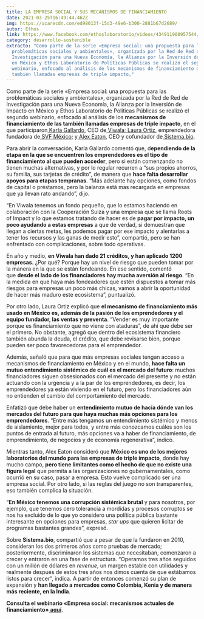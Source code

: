 ```yaml
---
title: LA EMPRESA SOCIAL Y SUS MECANISMOS DE FINANCIAMIENTO
date: 2021-03-25T16:49:44.462Z
img: https://ucarecdn.com/ed98013f-15d3-49e6-b300-2881b67d2689/
autor: Ethos
link: https://www.facebook.com/ethoslaboratorio/videos/434911900957544/
category: desarrollo-sostenible
extracto: "Como parte de la serie «Empresa social: una propuesta para las
  problemáticas sociales y ambientales», organizada por la Red de Red de
  Investigación para una Nueva Economía, la Alianza por la Inversión de Impacto
  en México y Ethos Laboratorio de Políticas Públicas se realizó el segundo
  webinario, enfocado al análisis de los mecanismos de financiamiento de las
  también llamadas empresas de triple impacto,"
---
```

<!--StartFragment-->

Como parte de la serie «Empresa social: una propuesta para las problemáticas sociales y ambientales», organizada por la Red de Red de Investigación para una Nueva Economía, la Alianza por la Inversión de Impacto en México y Ethos Laboratorio de Políticas Públicas se realizó el segundo webinario, enfocado al análisis de los **mecanismos de financiamiento de las también llamadas empresas de triple impacto**, en el que participaron[ Karla Gallardo](https://www.linkedin.com/in/kgallardo/), CEO de[ Viwala](https://www.linkedin.com/company/viwala/?originalSubdomain=mx);[ Laura Ortiz](https://www.linkedin.com/in/lauraom/?originalSubdomain=mx), emprendedora fundadora de[ SVF México](https://svx.mx/); y[ Alex Eaton](https://www.linkedin.com/in/alexander-eaton-4ab4708/), CEO y cofundador de[ Sistema.bio](https://sistema.bio/mx/).

Para abrir la conversación, Karla Gallardo comentó que, d**ependiendo de la etapa en la que se encuentren los emprendedores es el tipo de financiamiento al que pueden acceder**, pero si están comenzando no tienen muchas alternativas, y por lo regular recurren a “sus propios ahorros, su familia, sus tarjetas de crédito”, de manera que **hace falta desarrollar apoyos para etapas tempranas**. “Más adelante hay opciones, como fondos de capital o préstamos, pero la balanza está mas recargada en empresas que ya llevan rato andando”, dijo.

“En Viwala tenemos un fondo pequeño, que lo estamos haciendo en colaboración con la Cooperación Suiza y una empresa que se llama Roots of Impact y lo que estamos tratando de hacer es de **pagar por impacto, un poco ayudando a estas empresas** a que de verdad, si demuestran que llegan a ciertas metas, les podemos pagar por ese impacto y alentarlas a tener los recursos y las ganas de medir esto”, compartió, pero se han enfrentado con complicaciones, sobre todo operativas.

En año y medio, **en Viwala han dado 21 créditos, y han aplicado 1200 empresas**. ¿Por qué? Porque hay un nivel de riesgo que pueden tomar por la manera en la que se están fondeando. En ese sentido, comentó que **desde el lado de los financiadores hay mucha aversión al riesgo**. “En la medida en que haya más fondeadores que estén dispuestos a tomar más riesgos para empresas un poco más chicas, vamos a abrir la oportunidad de hacer más maduro este ecosistema”, puntualizó.

Por otro lado, Laura Ortiz explicó que **el mecanismo de financiamiento más usado en México es, además de la pasión de los emprendedores y el equipo fundador, las ventas y preventa**. “Vender es muy importante porque es financiamiento que no viene con ataduras”, de ahí que debe ser el primero. No obstante, agregó que dentro del ecosistema financiero también abunda la deuda, el crédito, que debe revisarse bien, porque pueden ser poco favorecedoras para el emprendedor.

Además, señaló que para que más empresas sociales tengan acceso a mecanismos de financiamiento en México y en el mundo, **hace falta un mutuo entendimiento sistémico de cuál es el mercado del futuro**: muchos financiadores siguen obsesionados con el mercado del presente y no están actuando con la urgencia y a la par de los emprendedores, es decir, los emprendedores ya están viviendo en el futuro, pero los financiadores aún no entienden el cambio del comportamiento del mercado.

Enfatizó que debe haber un **entendimiento mutuo de hacia dónde van los mercados del futuro para que haya muchas más opciones para los emprendedores**. “Entre más tengamos un entendimiento sistémico y menos de aislamiento, mejor para todos, y entre más conozcamos cuáles son los puntos de entrada al futuro, más opciones va a haber de financiamiento, de emprendimiento, de negocios y de economía regenerativa”, indicó.

Mientras tanto, Alex Eaton consideró que **México es uno de los mejores laboratorios del mundo para las empresas de triple impacto**, donde hay mucho campo, **pero tiene limitantes como el hecho de que no existe una figura legal** que permita a las organizaciones no gubernamentales, como ocurrió en su caso, pasar a empresa. Esto vuelve complicado ser una empresa social. Por otro lado, si las reglas del juego no son transparentes, eso también complica la situación.

“**En México tenemos una corrupción sistémica brutal** y para nosotros, por ejemplo, que tenemos cero tolerancia a mordidas y procesos corruptos se nos ha excluido de lo que yo considero una política pública bastante interesante en opciones para empresas, *star ups* que quieren licitar de programas bastantes grandes”, expresó.

Sobre **Sistema.bio**, compartió que a pesar de que la fundaron en 2010, consideran los dos primeros años como pruebas de mercado; posteriormente, discriminaron los sistemas que necesitaban, comenzaron a crecer y entraron en una fase de estructura. “Operamos tres años seguidos con un millón de dólares en *revenue*, un margen estable con utilidades y realmente después de estos tres años nos dimos cuenta de que estábamos listos para crecer”, indica. A partir de entonces comenzó su plan de expansión y **han llegado a mercados como Colombia, Kenia y de manera más reciente, en la India**.

**Consulta el webinario «Empresa social: mecanismos actuales de financiamiento»**[ **aquí**](https://bit.ly/39fS0p6).

<!--EndFragment-->